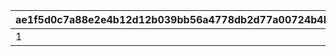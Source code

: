 |ae1f5d0c7a88e2e4b12d12b039bb56a4778db2d77a00724b4b71334c68dbe68d|7b96fc89fef92fd97a7d1c3f6b2c401cfc86b49573dd10b279dd5b1ea2322639|c177443eae5aa1bdc596b7697b4e0b9d793820ba0541b05e14791bdda49a25e4|
| --- | --- | --- |
|1|-1|1|